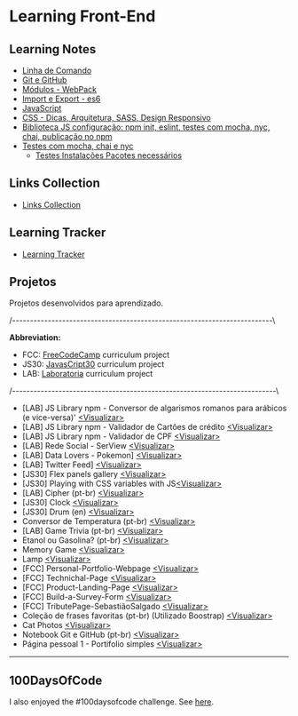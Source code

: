 # Learning Front-End

## Learning Notes

* [Linha de Comando](https://github.com/hlays/linha-de-comando/)
* [Git e GitHub](https://hlays.github.io/learning-front-end/projects/Git-GitHub-MyNotebook/)
* [Módulos - WebPack](https://github.com/hlays/learning-front-end/tree/master/notes/modules-webpack/)
* [Import e Export - es6](https://github.com/hlays/learning-front-end/tree/master/notes/import-export/)
* [JavaScript](https://github.com/hlays/learning-front-end/tree/master/learning-js)
* [CSS - Dicas, Arquitetura, SASS, Design Responsivo](https://github.com/hlays/learning-front-end/tree/master/learning-css/)
* [Biblioteca JS configuração: npm init, eslint, testes com mocha, nyc, chai, publicação no npm](https://github.com/hlays/learning-front-end/tree/master/notes/lib-js-config/)
* [Testes com mocha, chai e nyc](https://github.com/hlays/learning-front-end/tree/master/notes/tests-tdd/)
  * [Testes Instalações Pacotes necessários](https://github.com/hlays/learning-front-end/tree/master/notes/tests-tdd/testes-instalacoes.md/)


## Links Collection
* [Links Collection](https://github.com/hlays/learning-front-end/tree/master/notes/links)

## Learning Tracker
* [Learning Tracker](https://hlays.github.io/learning-tracker/)



## Projetos
Projetos desenvolvidos para aprendizado.

/-------------------------------------------------------------------------\

  **Abbreviation:**
- FCC:  [FreeCodeCamp](https://www.freecodecamp.org/) curriculum project
- JS30:  [JavasCript30](https://javascript30.com/) curriculum project
- LAB:  [Laboratoria](http://laboratoria.la/) curriculum project

/--------------------------------------------------------------------------\

* [LAB] JS Library npm - Conversor de algarismos romanos para arábicos (e vice-versa)' [<Visualizar\>](https://www.npmjs.com/package/lab-roman-int-converter)
* [LAB] JS Library npm - Validador de Cartões de crédito [<Visualizar\>](https://www.npmjs.com/package/lab-credit-card-validator)
* [LAB] JS Library npm - Validador de CPF [<Visualizar\>](https://www.npmjs.com/package/lab-cpf-validator)
* [LAB] Rede Social - SerView [<Visualizar\>](https://serview-2019.firebaseapp.com/)
* [LAB] Data Lovers - Pokemon] [<Visualizar\>](https://hlays.github.io/data-lovers/)
* [LAB] Twitter Feed] [<Visualizar\>](https://hlays.github.io/twitter-lab/)
* [JS30] Flex panels gallery [<Visualizar\>](https://hlays.github.io/learning-front-end/js30-flex-panels-gallery/)
* [JS30] Playing with CSS variables with JS[<Visualizar\>](https://hlays.github.io/learning-front-end/projects/js30-playing-with-css-var/)
* [LAB] Cipher (pt-br) [<Visualizar\>](https://hlays.github.io/caesar-cipher/src/index.html)
* [JS30] Clock [<Visualizar\>](https://hlays.github.io/learning-front-end/projects/JS30-clock/)
* [JS30] Drum (en) [<Visualizar\>](https://hlays.github.io/learning-front-end/projects/JS30-Drum/)
* Conversor de Temperatura (pt-br) [<Visualizar\>](https://hlays.github.io/learning-front-end/projects/Projeto-Conversor-de-Temperatura/)
* [LAB] Game Trivia (pt-br) [<Visualizar\>](https://hlays.github.io/learning-front-end/projects/Projeto_Trivia/)
* Etanol ou Gasolina? (pt-br) [<Visualizar\>](https://hlays.github.io/learning-front-end/projects/Projeto-Etanol-ou-Gasolina/)
* Memory Game [<Visualizar\>](https://hlays.github.io/learning-front-end/projects/memory-game/)
* Lamp [<Visualizar\>](https://hlays.github.io/learning-front-end/projects/Lamp/)
* [FCC] Personal-Portfolio-Webpage [<Visualizar\>](https://hlays.github.io/FreeCodeCamp/Responsive-Web-Design-Projects/FCC5-Personal-Portfolio-Webpage/)
*  [FCC] Technichal-Page [<Visualizar\>](https://hlays.github.io/FreeCodeCamp/Responsive-Web-Design-Projects/FCC4-Technichal-Page/)
*  [FCC] Product-Landing-Page [<Visualizar\>](https://hlays.github.io/FreeCodeCamp/Responsive-Web-Design-Projects/FCC3-Product-Landing-Page/)
*  [FCC] Build-a-Survey-Form [<Visualizar\>](https://hlays.github.io/FreeCodeCamp/Responsive-Web-Design-Projects/FCC2-Build-a-Survey-Form/)
*  [FCC] TributePage-SebastiãoSalgado [<Visualizar\>](https://hlays.github.io/FreeCodeCamp/Responsive-Web-Design-Projects/FCC1-TributePage-SebastiaoSalgado/)
* Coleção de frases favoritas (pt-br) (Utilizado Boostrap) [<Visualizar\>](https://hlays.github.io/learning-front-end/projects/Frases-com-Bootstrap/)
* Cat Photos [<Visualizar\>](https://hlays.github.io/learning-front-end/projects/cats-photos/)
* Notebook Git e GitHub (pt-br) [<Visualizar\>](https://hlays.github.io/learning-front-end/projects/Git-GitHub-MyNotebook/)
* Página pessoal 1 - Portifolio simples [<Visualizar\>](https://hlays.github.io/learning-front-end/projects/Pagina-Pessoal-1/)

---

## 100DaysOfCode

I also enjoyed the #100daysofcode challenge. See [here](https://github.com/hlays/My-100-days-of-Code/blob/master/r1-log.md).
